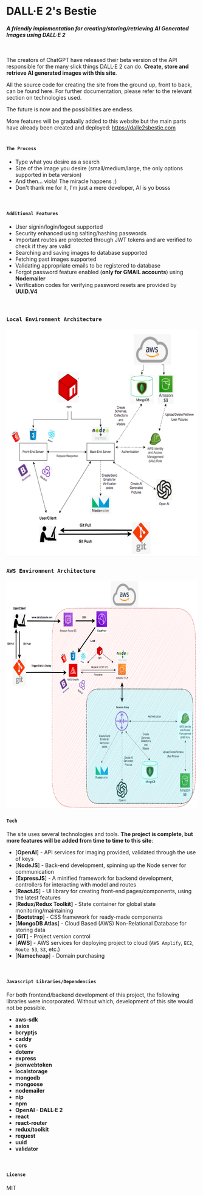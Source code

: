 # DALL·E 2's Bestie
#### _A friendly implementation for creating/storing/retrieving AI Generated Images using DALL·E 2_

<br>

The creators of ChatGPT have released their beta version of the API responsible for the many slick things DALL·E 2 can do. **Create, store and retrieve AI generated images with this site**. 

All the source code for creating the site from the ground up, front to back, can be found here. For further documentation, please refer to the relevant section on technologies used.

The future is now and the possibilities are endless.

More features will be gradually added to this website but the main parts have already been created and deployed: https://dalle2sbestie.com
<br>
<br>


#### `The Process`
- Type what you desire as a search
- Size of the image you desire (small/medium/large, the only options supported in beta version)
- And then... viola! The miracle happens ;)
- Don't thank me for it, I'm just a mere developer, AI is yo bosss
<br>

#### `Additional Features`

- User signin/login/logout supported
- Security enhanced using salting/hashing passwords
- Important routes are protected through JWT tokens and are verified to check if they are valid
- Searching and saving images to database supported
- Fetching past images supported
- Validating appropriate emails to be registered to database
- Forgot password feature enabled (**only for GMAIL accounts**) using **Nodemailer**
- Verification codes for verifying password resets are provided by **UUID.V4**
<br>


### `Local Environment Architecture`
<img src="architecture_charts/localdevdiagram.png" alt="LOCAL DEV DIAGRAM" style="height: 600px; width:1000px;"/>
<br>


### `AWS Environment Architecture`
<img src="architecture_charts/awsdiagram.png" alt="AWS DIAGRAM" style="height: 600px; width:1000px;"/>
<br>


#### `Tech`

The site uses several technologies and tools. **The project is complete, but more features will be added from time to time to this site**:

- [**OpenAI**] - API services for imaging provided, validated through the use of keys
- [**NodeJS**] - Back-end development, spinning up the Node server for communication
- [**ExpressJS**] - A minified framework for backend development, controllers for interacting with model and routes
- [**ReactJS**] - UI library for creating front-end pages/components, using the latest features
- [**Redux/Redux Toolkit]** - State container for global state monitoring/maintaining
- [**Bootstrap**] - CSS framework for ready-made components
- [**MongoDB Atlas**] - Cloud Based (AWS) Non-Relational Database for storing data
- [**GIT**] - Project version control
- [**AWS**] - AWS services for deploying project to cloud (`AWS Amplify`, `EC2`, `Route 53`, `S3`, etc.)
- [**Namecheap**] - Domain purchasing
<br>

#### `Javascript Libraries/Dependencies`
For both frontend/backend development of this project, the following libraries were incorporated. Without which, development of this site would not be possible.

- **aws-sdk**
- **axios**
- **bcryptjs**
- **caddy**
- **cors**
- **dotenv**
- **express**
- **jsonwebtoken**
- **localstorage**
- **mongodb**
- **mongoose**
- **nodemailer**
- **nip**
- **npm**
- **OpenAI - DALL·E 2**
- **react**
- **react-router**
- **redux/toolkit**
- **request**
- **uuid**
- **validator**
<br>

#### `License`

MIT